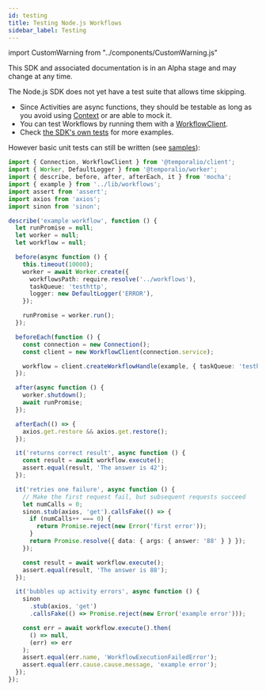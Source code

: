 ```yaml
---
id: testing
title: Testing Node.js Workflows
sidebar_label: Testing
---
```


import CustomWarning from "../components/CustomWarning.js"

<CustomWarning>

This SDK and associated documentation is in an Alpha stage and may change at any time.

</CustomWarning>

The Node.js SDK does not yet have a test suite that allows time skipping.

- Since Activities are async functions, they should be testable as long as you avoid using [Context](https://nodejs.temporal.io/api/classes/activity.context) or are able to mock it.
- You can test Workflows by running them with a [WorkflowClient](https://nodejs.temporal.io/api/classes/client.workflowclient).
- Check [the SDK's own tests](https://github.com/temporalio/sdk-node/tree/52f67499860526cd180912797dc3e6d7fa4fc78f/packages/test/src) for more examples.

However basic unit tests can still be written (see [samples](https://github.com/temporalio/samples-node/blob/main/activities-examples/test/workflow.test.ts)):

```ts
import { Connection, WorkflowClient } from '@temporalio/client';
import { Worker, DefaultLogger } from '@temporalio/worker';
import { describe, before, after, afterEach, it } from 'mocha';
import { example } from '../lib/workflows';
import assert from 'assert';
import axios from 'axios';
import sinon from 'sinon';

describe('example workflow', function () {
  let runPromise = null;
  let worker = null;
  let workflow = null;

  before(async function () {
    this.timeout(10000);
    worker = await Worker.create({
      workflowsPath: require.resolve('../workflows'),
      taskQueue: 'testhttp',
      logger: new DefaultLogger('ERROR'),
    });

    runPromise = worker.run();
  });

  beforeEach(function () {
    const connection = new Connection();
    const client = new WorkflowClient(connection.service);

    workflow = client.createWorkflowHandle(example, { taskQueue: 'testhttp' });
  });

  after(async function () {
    worker.shutdown();
    await runPromise;
  });

  afterEach(() => {
    axios.get.restore && axios.get.restore();
  });

  it('returns correct result', async function () {
    const result = await workflow.execute();
    assert.equal(result, 'The answer is 42');
  });

  it('retries one failure', async function () {
    // Make the first request fail, but subsequent requests succeed
    let numCalls = 0;
    sinon.stub(axios, 'get').callsFake(() => {
      if (numCalls++ === 0) {
        return Promise.reject(new Error('first error'));
      }
      return Promise.resolve({ data: { args: { answer: '88' } } });
    });

    const result = await workflow.execute();
    assert.equal(result, 'The answer is 88');
  });

  it('bubbles up activity errors', async function () {
    sinon
      .stub(axios, 'get')
      .callsFake(() => Promise.reject(new Error('example error')));

    const err = await workflow.execute().then(
      () => null,
      (err) => err
    );
    assert.equal(err.name, 'WorkflowExecutionFailedError');
    assert.equal(err.cause.cause.message, 'example error');
  });
});
```
